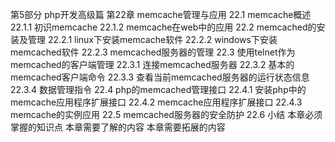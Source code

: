 第5部分 php开发高级篇
第22章 memcache管理与应用
22.1 memcache概述
22.1.1 初识memcache
22.1.2 memcache在web中的应用
22.2 memcached的安装及管理
22.2.1 linux下安装memcache软件
22.2.2 windows下安装memcached软件
22.2.3 memcached服务器的管理
22.3 使用telnet作为memcached的客户端管理
22.3.1 连接memcached服务器
22.3.2 基本的memcached客户端命令
22.3.3 查看当前memcached服务器的运行状态信息
22.3.4 数据管理指令
22.4 php的memcached管理接口
22.4.1 安装php中的memcache应用程序扩展接口
22.4.2 memcache应用程序扩展接口
22.4.3 memcache的实例应用
22.5 memcached服务器的安全防护
22.6 小结
本章必须掌握的知识点
本章需要了解的内容
本章需要拓展的内容